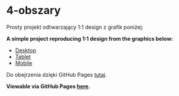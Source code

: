 # 4-obszary

Prosty projekt odtwarzający 1:1 design z grafik poniżej:

**A simple project reproducing 1:1 design from the graphics below:**

- [Desktop](https://raw.githubusercontent.com/Damiinho/4-obszary/master/public/images/test.png)
- [Tablet](https://raw.githubusercontent.com/Damiinho/4-obszary/master/public/images/test2.png)
- [Mobile](https://raw.githubusercontent.com/Damiinho/4-obszary/master/public/images/test3.png)

Do obejrzenia dzięki GitHub Pages [tutaj](https://damiinho.github.io/4-obszary/).

**Viewable via GitHub Pages [here](https://damiinho.github.io/4-obszary/).**

